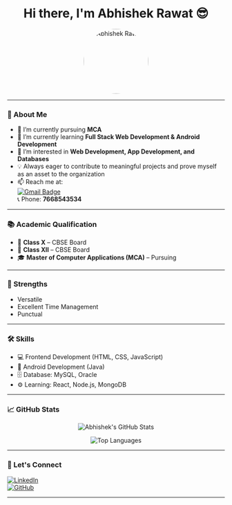 <h1 align="center">Hi there, I'm Abhishek Rawat 😎</h1>

<p align="center">
  <img src="https://encrypted-tbn0.gstatic.com/images?q=tbn:ANd9GcSB4oa8kXsq8AKhJeeDK3mXsNXaMi0MXaVyn6Th-7twJQ&s" alt="Abhishek Rawat" width="150" style="border-radius: 50%;">
</p>

---

### 👋 About Me

- 🔭 I’m currently pursuing **MCA**  
- 🌱 I’m currently learning **Full Stack Web Development & Android Development**  
- 👀 I’m interested in **Web Development, App Development, and Databases**  
- 💡 Always eager to contribute to meaningful projects and prove myself as an asset to the organization  
- 📫 Reach me at:  
  [![Gmail Badge](https://img.shields.io/badge/-rawatabhishek385@gmail.com-c14438?style=flat-square&logo=Gmail&logoColor=white)](mailto:rawatabhishek385@gmail.com)  
  📞 Phone: **7668543534**

---

### 📚 Academic Qualification

- 🏫 **Class X** – CBSE Board  
- 🏫 **Class XII** – CBSE Board  
- 🎓 **Master of Computer Applications (MCA)** – Pursuing

---

### 💪 Strengths

- Versatile  
- Excellent Time Management  
- Punctual  

---

### 🛠️ Skills

- 💻 Frontend Development (HTML, CSS, JavaScript)  
- 📱 Android Development (Java)  
- 🗄️ Database: MySQL, Oracle  
- ⚙️ Learning: React, Node.js, MongoDB  

---

### 📈 GitHub Stats

<p align="center">
  <img src="https://github-readme-stats.vercel.app/api?username=rawatabhishek385&show_icons=true&theme=radical" alt="Abhishek's GitHub Stats" />
</p>

<p align="center">
  <img src="https://github-readme-stats.vercel.app/api/top-langs/?username=rawatabhishek385&layout=compact&theme=radical" alt="Top Languages" />
</p>

---

### 🔗 Let's Connect

[![LinkedIn](https://img.shields.io/badge/-LinkedIn-0e76a8?style=flat-square&logo=Linkedin&logoColor=white)](https://www.linkedin.com/in/your-profile-link)  
[![GitHub](https://img.shields.io/badge/-GitHub-000?style=flat-square&logo=GitHub&logoColor=white)](https://github.com/rawatabhishek385)

---

